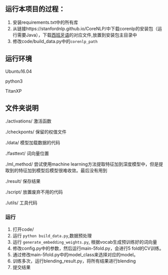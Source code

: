 ## 运行本项目的过程：
1. 安装requirements.txt中的所有库
2. 从链接https://stanfordnlp.github.io/CoreNLP/中下载corenlp的安装包（运行需要Java），下载[西班牙语](http://nlp.stanford.edu/software/stanford-spanish-corenlp-2018-02-27-models.jar)的对应文件,放置到安装包主目录中
3. 修改code/build_data.py中的`corenlp_path`

## 运行环境
Ubuntu16.04 

python3

TitanXP

## 文件夹说明
./activations/  激活函数

./checkponts/  保留的权值文件

./data/   模型加载数据的代码

./fasttext/ 词向量位置

./ml_method/  尝试使用machine learning方法提取特征加到深度模型中，但是提取到的特征加到模型后模型很难收敛。最后没有用到

./result/  保存结果

./script/  放置废弃不用的代码

./utils/  工具代码


### 运行
1. 打开code/
2. 运行 `python build_data.py`,数据预处理
3. 运行 `generate_embedding_weights.py`, 根据vocab生成预训练好的词向量
2. 修改config.py中的参数，然后运行main-5fold.py，会进行5 fold的CV训练。
3. 通过修改main-5fold.py中的model_class来选择对应的model。
4. 训练多次，运行blending_result.py，将所有结果进行blending
5. 提交结果

